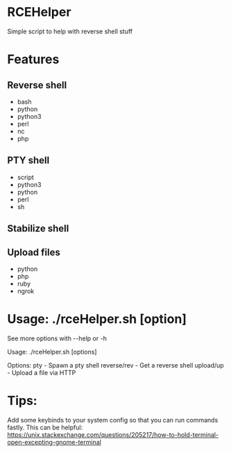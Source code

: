 # RCEHelper
Simple script to help with reverse shell stuff

# Features
## Reverse shell
  - bash
  - python
  - python3
  - perl
  - nc
  - php

## PTY shell
  - script
  - python3
  - python
  - perl
  - sh

## Stabilize shell

## Upload files
  - python
  - php
  - ruby
  - ngrok


# Usage: ./rceHelper.sh [option]
 See more options with --help or -h
	

Usage: ./rceHelper.sh [options]

Options:
	pty - Spawn a pty shell
	reverse/rev - Get a reverse shell
	upload/up - Upload a file via HTTP
  
  
  
# Tips:
Add some keybinds to your system config so that you can run commands fastly.
This can be helpful:
https://unix.stackexchange.com/questions/205217/how-to-hold-terminal-open-excepting-gnome-terminal
